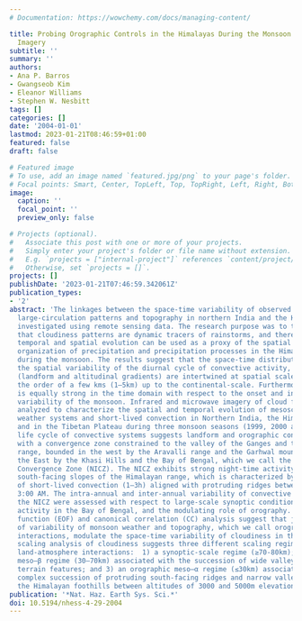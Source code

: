 ```yaml
---
# Documentation: https://wowchemy.com/docs/managing-content/

title: Probing Orographic Controls in the Himalayas During the Monsoon Using Satellite
  Imagery
subtitle: ''
summary: ''
authors:
- Ana P. Barros
- Gwangseob Kim
- Eleanor Williams
- Stephen W. Nesbitt
tags: []
categories: []
date: '2004-01-01'
lastmod: 2023-01-21T08:46:59+01:00
featured: false
draft: false

# Featured image
# To use, add an image named `featured.jpg/png` to your page's folder.
# Focal points: Smart, Center, TopLeft, Top, TopRight, Left, Right, BottomLeft, Bottom, BottomRight.
image:
  caption: ''
  focal_point: ''
  preview_only: false

# Projects (optional).
#   Associate this post with one or more of your projects.
#   Simply enter your project's folder or file name without extension.
#   E.g. `projects = ["internal-project"]` references `content/project/deep-learning/index.md`.
#   Otherwise, set `projects = []`.
projects: []
publishDate: '2023-01-21T07:46:59.342061Z'
publication_types:
- '2'
abstract: 'The linkages between the space-time variability of observed clouds, rainfall,
  large-circulation patterns and topography in northern India and the Himalayas were
  investigated using remote sensing data. The research purpose was to test the hypothesis
  that cloudiness patterns are dynamic tracers of rainstorms, and therefore their
  temporal and spatial evolution can be used as a proxy of the spatial and temporal
  organization of precipitation and precipitation processes in the Himalayan range
  during the monsoon. The results suggest that the space-time distribution of precipitation,
  the spatial variability of the diurnal cycle of convective activity, and the terrain
  (landform and altitudinal gradients) are intertwined at spatial scales ranging from
  the order of a few kms (1–5km) up to the continental-scale. Furthermore, this relationship
  is equally strong in the time domain with respect to the onset and intra-seasonal
  variability of the monsoon. Infrared and microwave imagery of cloud fields were
  analyzed to characterize the spatial and temporal evolution of mesoscale convective
  weather systems and short-lived convection in Northern India, the Himalayan range,
  and in the Tibetan Plateau during three monsoon seasons (1999, 2000 and 2001). The
  life cycle of convective systems suggests landform and orographic controls consistent
  with a convergence zone constrained to the valley of the Ganges and the Himalayan
  range, bounded in the west by the Aravalli range and the Garhwal mountains and in
  the East by the Khasi Hills and the Bay of Bengal, which we call the Northern India
  Convergence Zone (NICZ). The NICZ exhibits strong night-time activity along the
  south-facing slopes of the Himalayan range, which is characterized by the development
  of short-lived convection (1–3h) aligned with protruding ridges between 1:00 and
  3:00 AM. The intra-annual and inter-annual variability of convective activity in
  the NICZ were assessed with respect to large-scale synoptic conditions, monsoon
  activity in the Bay of Bengal, and the modulating role of orography. Empirical orthogonal
  function (EOF) and canonical correlation (CC) analysis suggest that joint modes
  of variability of monsoon weather and topography, which we call orographic land-atmosphere
  interactions, modulate the space-time variability of cloudiness in the region. Finally,
  scaling analysis of cloudiness suggests three different scaling regimes of orographic
  land-atmosphere interactions:  1) a synoptic-scale regime (≥70-80km); 2) an orographic
  meso–β regime (30–70km) associated with the succession of wide valleys and bulky
  terrain features; and 3) an orographic meso–α regime (≤30km) associated with the
  complex succession of protruding south-facing ridges and narrow valleys that characterize
  the Himalayan foothills between altitudes of 3000 and 5000m elevations.'
publication: '*Nat. Haz. Earth Sys. Sci.*'
doi: 10.5194/nhess-4-29-2004
---
```

